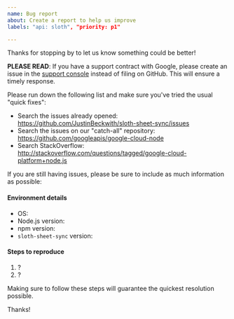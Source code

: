 ```yaml
---
name: Bug report
about: Create a report to help us improve
labels: "api: sloth", "priority: p1"

---
```


Thanks for stopping by to let us know something could be better!

**PLEASE READ**: If you have a support contract with Google, please create an issue in the [support console](https://cloud.google.com/support/) instead of filing on GitHub. This will ensure a timely response.

Please run down the following list and make sure you've tried the usual "quick fixes":

  - Search the issues already opened: https://github.com/JustinBeckwith/sloth-sheet-sync/issues
  - Search the issues on our "catch-all" repository: https://github.com/googleapis/google-cloud-node
  - Search StackOverflow: http://stackoverflow.com/questions/tagged/google-cloud-platform+node.js

If you are still having issues, please be sure to include as much information as possible:

#### Environment details

  - OS:
  - Node.js version:
  - npm version:
  - `sloth-sheet-sync` version:

#### Steps to reproduce

  1. ?
  2. ?

Making sure to follow these steps will guarantee the quickest resolution possible.

Thanks!
